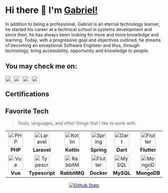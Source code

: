 # Hi there 👋 I'm [Gabriel!](https://gabrielsoftdev.github.io/)

<p> In addition to being a professional, Gabriel is an eternal technology learner, he started his career at a technical school in systems development and since then, he has always been looking for more and more knowledge and learning. Today, with a progressive goal and objectives outlined, he dreams of becoming an exceptional Software Engineer and thus, through technology, bring accessibility, opportunity and knowledge to people.</p>

<h2>You may check me on: </h2>

<a href="https://www.linkedin.com/in/gabrielsoftdev">
  <img align="left" width="24px" src="https://cdn-icons-png.flaticon.com/512/174/174857.png"  />
</a>

<a href="mailto:gabriel.softdev@gmail.com">
  <img align="left" width="26px" src="https://cdn-icons-png.flaticon.com/512/281/281769.png" />
</a>

<a href="https://www.youtube.com/c/Softlinks?sub_confirmation=1">
  <img align="left" width="26px" src="https://i.pinimg.com/originals/46/02/cb/4602cbc18967da9c1eba7452905cd99b.png" />
</a>

<a href="https://hashnode.com/@gabrielsoftdev">
  <img align="left" width="26px" src="https://cdn.hashnode.com/res/hashnode/image/upload/v1611902473383/CDyAuTy75.png?auto=compress" />
</a>

<br>
<h2>Certifications</h2>
<ul>
    <!--<li>AI For Everyone : <a href='https://www.coursera.org/account/accomplishments/verify/THNHQELZXLR3'> view certificate </a> </li>
    <li>Introduction to TensorFlow for Artificial Intelligence, Machine Learning, and Deep Learning :  <a href='#'> view certificate </a></li>-->
</ul>

<h2 align="left" id="#">Favorite Tech</h2>

> Tools, languages, and other things that I like to work with.

<table align="center">
  <tr>
    <td align="center" width="96">
      <a href="#">
        <img src="https://logospng.org/download/php/logo-php-1024.png" width="48" height="48" alt="PHP" />
      </a>
     <br><strong>PHP</strong>
    </td>
    <td align="center" width="96">
      <a href="#">
        <img src="https://upload.wikimedia.org/wikipedia/commons/thumb/9/9a/Laravel.svg/1200px-Laravel.svg.png" width="48" height="48" alt="Laravel" />
      </a>
     <br><strong>Laravel</strong>
    </td>
   <td align="center" width="96">
      <a href="#">
        <img src="https://d1.awsstatic.com/developer-center/kotlin-logo.b7d78690b60f7e6abb019b6fb946e9206c5579a2.png" width="48" height="48" alt="Kotlin" />
      </a>
     <br><strong>Kotlin</strong>
    </td>
   <td align="center" width="96">
      <a href="#">
        <img src="https://springframework.guru/wp-content/uploads/2015/02/spring-framework-project-logo.png" width="48" height="48" alt="Spring" />
      </a>
     <br><strong>Spring</strong>
    </td>
   <td align="center" width="96">
      <a href="#">
        <img src="https://www.fluttericon.com/logo_dart_192px.svg" width="48" height="48" alt="Dart" />
      </a>
     <br><strong>Dart</strong>
    </td>
   <td align="center" width="96">
      <a href="#">
        <img src="https://play-lh.googleusercontent.com/lKqgoL_UJvmytVdTHc5bkVOUTrbUTIOhTKBsWDt9K5gWs-PKXPFz3R_os93FShkb3w" width="48" height="48" alt="Flutter" />
      </a>
     <br><strong>Flutter</strong>
    </td>
  <tr>
   <td align="center" width="96">
      <a href="#">
        <img src="https://logospng.org/download/vue.js/vue-js-2048.png" width="48" height="48" alt="Vue" />
      </a>
     <br><strong>Vue</strong>
    </td>
   <td align="center" width="96">
      <a href="#">
        <img src="https://seeklogo.com/images/T/typescript-logo-B29A3F462D-seeklogo.com.png" width="48" height="48" alt="Typescript" />
      </a>
     <br><strong>Typescript</strong>
    </td>
   <td align="center" width="96">
      <a href="#">
        <img src="https://seeklogo.com/images/R/rabbitmq-logo-25641A76DE-seeklogo.com.png" width="48" height="48" alt="RabbitMQ" />
      </a>
     <br><strong>RabbitMQ</strong>
    </td>
   <td align="center" width="96">
      <a href="#">
        <img src="https://iconape.com/wp-content/png_logo_vector/docker-2.png" width="48" height="48" alt="Flutter" />
      </a>
     <br><strong>Docker</strong>
    </td>
   <td align="center" width="96">
      <a href="#">
        <img src="https://www.freepnglogos.com/uploads/logo-mysql-png/logo-mysql-mysql-logo-png-images-are-download-crazypng-15.png" width="48" height="48" alt="MySQL" />
      </a>
     <br><strong>MySQL</strong>
    </td>
   <td align="center" width="96">
      <a href="#">
        <img src="https://www.pngrepo.com/png/331488/512/mongodb.png" width="48" height="48" alt="MongoDB" />
      </a>
     <br><strong>MongoDB</strong>
    </td>
</table>

<p align="center" dir="auto">
        <a target="_blank" rel="noopener noreferrer" href="https://raw.githubusercontent.com/bornmay/bornmay/Update/svg/Bottom.svg"><img src="https://raw.githubusercontent.com/bornmay/bornmay/Update/svg/Bottom.svg" alt="Github Stats" style="max-width: 100%;color:blue"></a>
</p>
